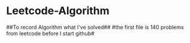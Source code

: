 # Leetcode-Algorithm
##To record Algorithm what I've solved##
#the first file is 140 problems from leetcode before I start github#
